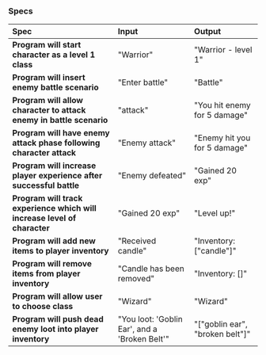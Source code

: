 ### Specs
| Spec | Input | Output |
| :-------------     | :------------- | :------------- |
|**Program will start character as a level 1 class**| "Warrior" | "Warrior - level 1" |
|**Program will insert enemy battle scenario**| "Enter battle" | "Battle" |
|**Program will allow character to attack enemy in battle scenario**| "attack" | "You hit enemy for 5 damage" |
|**Program will have enemy attack phase following character attack**| "Enemy attack" | "Enemy hit you for 5 damage" |
|**Program will increase player experience after successful battle**| "Enemy defeated" | "Gained 20 exp" |
|**Program will track experience which will increase level of character**| "Gained 20 exp" | "Level up!" |
|**Program will add new items to player inventory**| "Received candle" | "Inventory: ["candle"]" |
|**Program will remove items from player inventory**| "Candle has been removed" | "Inventory: []" |
|**Program will allow user to choose class**| "Wizard" | "Wizard" |
|**Program will push dead enemy loot into player inventory**| "You loot: 'Goblin Ear', and a 'Broken Belt'" | "["goblin ear", "broken belt"]" |
